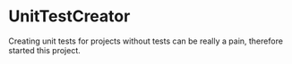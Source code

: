 # UnitTestCreator
Creating unit tests for projects without tests can be really a pain, therefore started this project.
